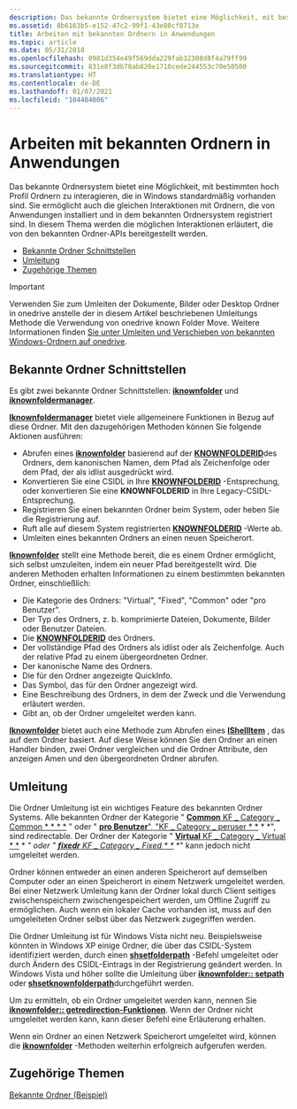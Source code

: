 ```yaml
---
description: Das bekannte Ordnersystem bietet eine Möglichkeit, mit bestimmten hoch Profil Ordnern zu interagieren, die in Windows standardmäßig vorhanden sind.
ms.assetid: 8b6163b5-e152-47c2-99f1-43e80cf0713e
title: Arbeiten mit bekannten Ordnern in Anwendungen
ms.topic: article
ms.date: 05/31/2018
ms.openlocfilehash: 0981d354e49f569dda229fab32308d8f4a79ff99
ms.sourcegitcommit: 831e8f3db78ab820e1710cede244553c70e50500
ms.translationtype: HT
ms.contentlocale: de-DE
ms.lasthandoff: 01/07/2021
ms.locfileid: "104484006"
---
```

# <a name="working-with-known-folders-in-applications"></a>Arbeiten mit bekannten Ordnern in Anwendungen

Das bekannte Ordnersystem bietet eine Möglichkeit, mit bestimmten hoch Profil Ordnern zu interagieren, die in Windows standardmäßig vorhanden sind. Sie ermöglicht auch die gleichen Interaktionen mit Ordnern, die von Anwendungen installiert und in dem bekannten Ordnersystem registriert sind. In diesem Thema werden die möglichen Interaktionen erläutert, die von den bekannten Ordner-APIs bereitgestellt werden.

-   [Bekannte Ordner Schnittstellen](#known-folder-interfaces)
-   [Umleitung](#redirection)
-   [Zugehörige Themen](#related-topics)

> [!IMPORTANT]
> Verwenden Sie zum Umleiten der Dokumente, Bilder oder Desktop Ordner in onedrive anstelle der in diesem Artikel beschriebenen Umleitungs Methode die Verwendung von onedrive known Folder Move. Weitere Informationen finden [Sie unter Umleiten und Verschieben von bekannten Windows-Ordnern auf onedrive](/onedrive/redirect-known-folders).  

## <a name="known-folder-interfaces"></a>Bekannte Ordner Schnittstellen

Es gibt zwei bekannte Ordner Schnittstellen: [**iknownfolder**](/windows/desktop/api/shobjidl_core/nn-shobjidl_core-iknownfolder) und [**iknownfoldermanager**](/windows/desktop/api/shobjidl_core/nn-shobjidl_core-iknownfoldermanager).

[**Iknownfoldermanager**](/windows/desktop/api/shobjidl_core/nn-shobjidl_core-iknownfoldermanager) bietet viele allgemeinere Funktionen in Bezug auf diese Ordner. Mit den dazugehörigen Methoden können Sie folgende Aktionen ausführen:

-   Abrufen eines [**iknownfolder**](/windows/desktop/api/shobjidl_core/nn-shobjidl_core-iknownfolder) basierend auf der [**KNOWNFOLDERID**](knownfolderid.md)des Ordners, dem kanonischen Namen, dem Pfad als Zeichenfolge oder dem Pfad, der als idlist ausgedrückt wird.
-   Konvertieren Sie eine CSIDL in Ihre [**KNOWNFOLDERID**](knownfolderid.md) -Entsprechung, oder konvertieren Sie eine **KNOWNFOLDERID** in Ihre Legacy-CSIDL-Entsprechung.
-   Registrieren Sie einen bekannten Ordner beim System, oder heben Sie die Registrierung auf.
-   Ruft alle auf diesem System registrierten [**KNOWNFOLDERID**](knownfolderid.md) -Werte ab.
-   Umleiten eines bekannten Ordners an einen neuen Speicherort.

[**Iknownfolder**](/windows/desktop/api/shobjidl_core/nn-shobjidl_core-iknownfolder) stellt eine Methode bereit, die es einem Ordner ermöglicht, sich selbst umzuleiten, indem ein neuer Pfad bereitgestellt wird. Die anderen Methoden erhalten Informationen zu einem bestimmten bekannten Ordner, einschließlich:

-   Die Kategorie des Ordners: "Virtual", "Fixed", "Common" oder "pro Benutzer".
-   Der Typ des Ordners, z. b. komprimierte Dateien, Dokumente, Bilder oder Benutzer Dateien.
-   Die [**KNOWNFOLDERID**](knownfolderid.md) des Ordners.
-   Der vollständige Pfad des Ordners als idlist oder als Zeichenfolge. Auch der relative Pfad zu einem übergeordneten Ordner.
-   Der kanonische Name des Ordners.
-   Die für den Ordner angezeigte QuickInfo.
-   Das Symbol, das für den Ordner angezeigt wird.
-   Eine Beschreibung des Ordners, in dem der Zweck und die Verwendung erläutert werden.
-   Gibt an, ob der Ordner umgeleitet werden kann.

[**Iknownfolder**](/windows/desktop/api/shobjidl_core/nn-shobjidl_core-iknownfolder) bietet auch eine Methode zum Abrufen eines [**IShellItem**](/windows/desktop/api/shobjidl_core/nn-shobjidl_core-ishellitem) , das auf dem Ordner basiert. Auf diese Weise können Sie den Ordner an einen Handler binden, zwei Ordner vergleichen und die Ordner Attribute, den anzeigen Amen und den übergeordneten Ordner abrufen.

## <a name="redirection"></a>Umleitung

Die Ordner Umleitung ist ein wichtiges Feature des bekannten Ordner Systems. Alle bekannten Ordner der Kategorie " [ **Common** KF \_ Category \_ Common * * * *](/windows/desktop/api/shobjidl_core/ne-shobjidl_core-kf_category) " oder " [ **pro Benutzer**", "KF \_ Category \_ peruser * *](/windows/desktop/api/shobjidl_core/ne-shobjidl_core-kf_category) * *", sind redirectable. Der Ordner der Kategorie " [ **Virtual** KF \_ Category \_ Virtual * *](/windows/desktop/api/shobjidl_core/ne-shobjidl_core-kf_category) * *" oder " [ **fixedr** KF \_ Category \_ Fixed * *](/windows/desktop/api/shobjidl_core/ne-shobjidl_core-kf_category)* *" kann jedoch nicht umgeleitet werden.

Ordner können entweder an einen anderen Speicherort auf demselben Computer oder an einen Speicherort in einem Netzwerk umgeleitet werden. Bei einer Netzwerk Umleitung kann der Ordner lokal durch Client seitiges zwischenspeichern zwischengespeichert werden, um Offline Zugriff zu ermöglichen. Auch wenn ein lokaler Cache vorhanden ist, muss auf den umgeleiteten Ordner selbst über das Netzwerk zugegriffen werden.

Die Ordner Umleitung ist für Windows Vista nicht neu. Beispielsweise könnten in Windows XP einige Ordner, die über das CSIDL-System identifiziert werden, durch einen [**shsetfolderpath**](/windows/desktop/api/shlobj_core/nf-shlobj_core-shsetfolderpatha) -Befehl umgeleitet oder durch Ändern des CSIDL-Eintrags in der Registrierung geändert werden. In Windows Vista und höher sollte die Umleitung über [**iknownfolder:: setpath**](/windows/desktop/api/shobjidl_core/nf-shobjidl_core-iknownfolder-setpath) oder [**shsetknownfolderpath**](/windows/desktop/api/shlobj_core/nf-shlobj_core-shsetknownfolderpath)durchgeführt werden.

Um zu ermitteln, ob ein Ordner umgeleitet werden kann, nennen Sie [**iknownfolder:: getredirection-Funktionen**](/windows/desktop/api/shobjidl_core/nf-shobjidl_core-iknownfolder-getredirectioncapabilities). Wenn der Ordner nicht umgeleitet werden kann, kann dieser Befehl eine Erläuterung erhalten.

Wenn ein Ordner an einen Netzwerk Speicherort umgeleitet wird, können die [**iknownfolder**](/windows/desktop/api/shobjidl_core/nn-shobjidl_core-iknownfolder) -Methoden weiterhin erfolgreich aufgerufen werden.

## <a name="related-topics"></a>Zugehörige Themen

<dl> <dt>

[Bekannte Ordner (Beispiel)](/previous-versions/windows/desktop/legacy/dd940364(v=vs.85))
</dt> </dl>

 

 
